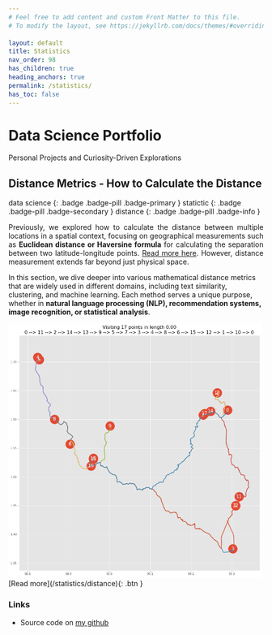 ```yaml
---
# Feel free to add content and custom Front Matter to this file.
# To modify the layout, see https://jekyllrb.com/docs/themes/#overriding-theme-defaults

layout: default
title: Statistics
nav_order: 98
has_children: true
heading_anchors: true
permalink: /statistics/
has_toc: false
---
```


# Data Science Portfolio
Personal Projects and Curiosity-Driven Explorations
<br>

## Distance Metrics - How to Calculate the Distance
data science
{: .badge .badge-pill .badge-primary }
statictic
{: .badge .badge-pill .badge-secondary }
distance
{: .badge .badge-pill .badge-info }

<p style='text-align: justify;'>
Previously, we explored how to calculate the distance between multiple locations in a spatial context, focusing on geographical measurements such as <b>Euclidean distance or Haversine formula</b> for calculating the separation between two latitude-longitude points. <a href="https://imanursar.github.io/geospatial/distance">Read more here</a>. However, distance measurement extends far beyond just physical space.

In this section, we dive deeper into various mathematical distance metrics that are widely used in different domains, including text similarity, clustering, and machine learning. Each method serves a unique purpose, whether in <b>natural language processing (NLP), recommendation systems, image recognition, or statistical analysis</b>.
</p>

<img src="/assets/images/geospatial/snippet/distance_01.png" alt="drawing" width="500"/>

<span class="fs-3">
[Read more](/statistics/distance){: .btn }
</span>




### Links
- Source code on [my github](https://github.com/imanursar/)